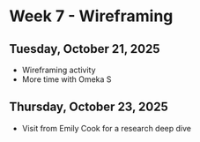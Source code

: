 # Week 7 - Wireframing



## Tuesday, October 21, 2025

* Wireframing activity
* More time with Omeka S 

## Thursday, October 23, 2025

* Visit from Emily Cook for a research deep dive
